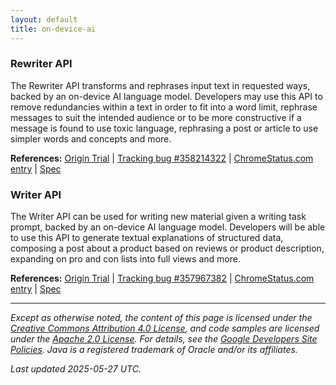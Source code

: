 ```yaml
---
layout: default
title: on-device-ai
---
```


### Rewriter API

The Rewriter API transforms and rephrases input text in requested ways, backed by an on-device AI language model. Developers may use this API to remove redundancies within a text in order to fit into a word limit, rephrase messages to suit the intended audience or to be more constructive if a message is found to use toxic language, rephrasing a post or article to use simpler words and concepts and more.

**References:** [Origin Trial](https://developer.chrome.com/origintrials/#/trials/active) | [Tracking bug #358214322](https://bugs.chromium.org/p/chromium/issues/detail?id=358214322) | [ChromeStatus.com entry](https://chromestatus.com/feature/5089854436556800) | [Spec](https://wicg.github.io/rewriter-api/)


### Writer API

The Writer API can be used for writing new material given a writing task prompt, backed by an on-device AI language model. Developers will be able to use this API to generate textual explanations of structured data, composing a post about a product based on reviews or product description, expanding on pro and con lists into full views and more.

**References:** [Origin Trial](https://developer.chrome.com/origintrials/#/trials/active) | [Tracking bug #357967382](https://bugs.chromium.org/p/chromium/issues/detail?id=357967382) | [ChromeStatus.com entry](https://chromestatus.com/feature/5089855470993408) | [Spec](https://wicg.github.io/writer-api/)

---

*Except as otherwise noted, the content of this page is licensed under the [Creative Commons Attribution 4.0 License](https://creativecommons.org/licenses/by/4.0/), and code samples are licensed under the [Apache 2.0 License](https://www.apache.org/licenses/LICENSE-2.0). For details, see the [Google Developers Site Policies](https://developers.google.com/site-policies). Java is a registered trademark of Oracle and/or its affiliates.*

*Last updated 2025-05-27 UTC.*
